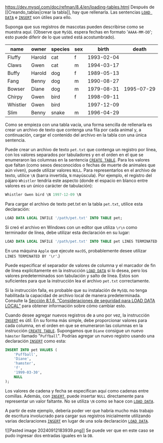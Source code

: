 https://dev.mysql.com/doc/refman/8.4/en/loading-tables.html
Después de [[Creando_tablas|crear la tabla]], hay que rellenarla. Las sentencias [`LOAD DATA`](https://dev.mysql.com/doc/refman/8.4/en/load-data.html "15.2.9 LOAD DATA Statement") e [`INSERT`](https://dev.mysql.com/doc/refman/8.4/en/insert.html "15.2.7 INSERT Statement") son útiles para ello.

Suponga que sus registros de mascotas pueden describirse como se muestra aquí. (Observe que ``MySQL`` espera fechas en formato '``AAAA-MM-DD``'; esto puede diferir de lo que usted está acostumbrado).

| name     | owner  | species | sex | birth      | death      |
| -------- | ------ | ------- | --- | ---------- | ---------- |
| Fluffy   | Harold | cat     | f   | 1993-02-04 |            |
| Claws    | Gwen   | cat     | m   | 1994-03-17 |            |
| Buffy    | Harold | dog     | f   | 1989-05-13 |            |
| Fang     | Benny  | dog     | m   | 1990-08-27 |            |
| Bowser   | Diane  | dog     | m   | 1979-08-31 | 1995-07-29 |
| Chirpy   | Gwen   | bird    | f   | 1998-09-11 |            |
| Whistler | Gwen   | bird    |     | 1997-12-09 |            |
| Slim     | Benny  | snake   | m   | 1996-04-29 |            |
Como se empieza con una tabla vacía, una forma sencilla de rellenarla es crear un archivo de texto que contenga una fila por cada animal y, a continuación, cargar el contenido del archivo en la tabla con una única sentencia.

Puede crear un archivo de texto ``pet.txt`` que contenga un registro por línea, con los valores separados por tabuladores y en el orden en el que se enumeraron las columnas en la sentencia [`CREATE TABLE`](https://dev.mysql.com/doc/refman/8.4/en/create-table.html "15.1.20 CREATE TABLE Statement"). Para los valores que faltan (como sexos desconocidos o fechas de muerte de animales que aún viven), puede utilizar valores ``NULL``. Para representarlos en el archivo de texto, utilice ``\N`` (barra invertida, ``N`` mayúscula). Por ejemplo, el registro del pájaro ``Whistler`` tendría este aspecto (donde el espacio en blanco entre valores es un único carácter de tabulación):
```sql
Whistler Gwen bird \N 1997-12-09 \N
```

Para cargar el archivo de texto pet.txt en la tabla ``pet.txt``, utilice esta declaración:
```sql
LOAD DATA LOCAL INFILE '/path/pet.txt' INTO TABLE pet;
```

Si creó el archivo en Windows con un editor que utiliza ``\r\n`` como terminador de línea, debe utilizar esta declaración en su lugar:
```sql
LOAD DATA LOCAL INFILE '/path/pet.txt' INTO TABLE pet LINES TERMINATED BY '\r\n';
```

En una máquina ``Apple`` que ejecute ``macOS``, probablemente desee utilizar `LINES TERMINATED BY '\r'`.)

Puede especificar el separador de valores de columna y el marcador de fin de línea explícitamente en la instrucción [`LOAD DATA`](https://dev.mysql.com/doc/refman/8.4/en/load-data.html "15.2.9 LOAD DATA Statement") si lo desea, pero los valores predeterminados son tabulación y salto de línea. Estos son suficientes para que la instrucción lea el archivo `pet.txt` correctamente.

Si la instrucción falla, es probable que su instalación de ``MySQL`` no tenga habilitada la capacidad de archivo local de manera predeterminada. Consulte la [Sección 8.1.6, “Consideraciones de seguridad para LOAD DATA LOCAL”](https://dev.mysql.com/doc/refman/8.4/en/load-data-local-security.html "8.1.6 Consideraciones de seguridad para LOAD DATA LOCAL") para obtener información sobre cómo cambiar esto.

Cuando desee agregar nuevos registros de a uno por vez, la instrucción [`INSERT`](https://dev.mysql.com/doc/refman/8.4/en/insert.html "15.2.7 Instrucción INSERT") es útil. En su forma más simple, debe proporcionar valores para cada columna, en el orden en que se enumeraron las columnas en la instrucción [`CREATE TABLE`](https://dev.mysql.com/doc/refman/8.4/en/create-table.html "15.1.20 Instrucción CREATE TABLE"). Supongamos que ``Diane`` consigue un nuevo ``hámster`` llamado "``Puffball``". Podrías agregar un nuevo registro usando una declaración [`INSERT`](https://dev.mysql.com/doc/refman/8.4/en/insert.html "15.2.7 Instrucción INSERT") como esta:
```sql
INSERT INTO pet VALUES (
	'Puffball',
	'Diane',
	'hamster',
	'f',
	'1999-03-30',
	NULL
);
```
Los valores de cadena y fecha se especifican aquí como cadenas entre comillas. Además, con [`INSERT`](https://dev.mysql.com/doc/refman/8.4/en/insert.html "15.2.7 INSERT Statement"), puede insertar ``NULL`` directamente para representar un valor faltante. No se utiliza ``\N`` como se hace con [`LOAD DATA`](https://dev.mysql.com/doc/refman/8.4/en/load-data.html "15.2.9 LOAD DATA Statement").

A partir de este ejemplo, debería poder ver que habría mucho más trabajo de escritura involucrado para cargar sus registros inicialmente utilizando varias declaraciones [`INSERT`](https://dev.mysql.com/doc/refman/8.4/en/insert.html "15.2.7 INSERT Statement") en lugar de una sola declaración [`LOAD DATA`](https://dev.mysql.com/doc/refman/8.4/en/load-data.html "15.2.9 LOAD DATA Statement").

![[Pasted image 20240912183939.png]]
Se puede ver que en este caso se pudo ingresar dos entradas iguales en la ``DB``.